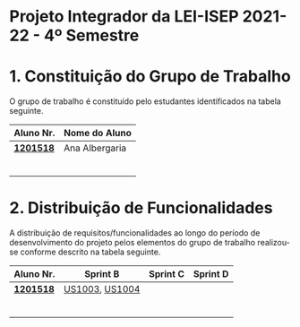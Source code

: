 # Projeto Integrador da LEI-ISEP 2021-22 - 4º Semestre

# 1. Constituição do Grupo de Trabalho

O grupo de trabalho é constituído pelo estudantes identificados na tabela seguinte.

| Aluno Nr.	                    | Nome do Aluno			 |
|-------------------------------|------------------|
| **[1201518](/docs/1201518/)** | Ana Albergaria   |
|                               | 						           |
|                               | 						           |
|                               | 						           |
|                               | 						           |
|                               | 						           |
|                               | 						           |


# 2. Distribuição de Funcionalidades ###

A distribuição de requisitos/funcionalidades ao longo do período de desenvolvimento do projeto pelos elementos do grupo de trabalho realizou-se conforme descrito na tabela seguinte.

| Aluno Nr.	                    | Sprint B                                       | Sprint C | Sprint D |
|-------------------------------|------------------------------------------------|----------|----------|
| [**1201518**](/docs/1201518/) | [US1003](/docs/US1003), [US1004](/docs/US1004) |          |          |
| 	                             |                                                |          |          |
| 	                             |                                                |          |          |
| 	                             |                                                |          |          |
| 	                             |                                                |          |          |
| 	                             |                                                |          |          |
| 	                             |                                                |          |          |